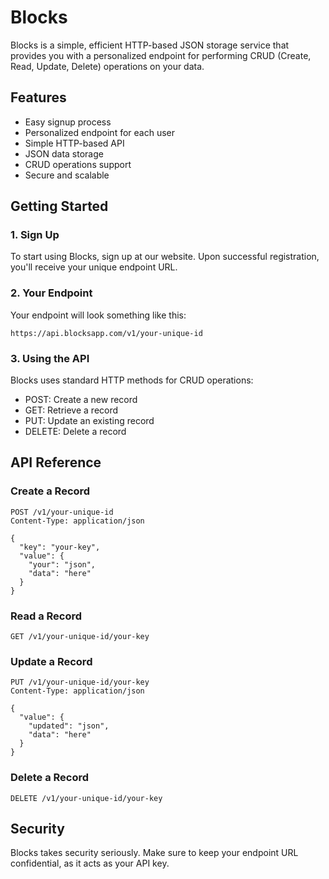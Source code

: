 # Blocks

Blocks is a simple, efficient HTTP-based JSON storage service that provides you with a personalized endpoint for performing CRUD (Create, Read, Update, Delete) operations on your data.

## Features

- Easy signup process
- Personalized endpoint for each user
- Simple HTTP-based API
- JSON data storage
- CRUD operations support
- Secure and scalable

## Getting Started

### 1. Sign Up

To start using Blocks, sign up at our website. Upon successful registration, you'll receive your unique endpoint URL.

### 2. Your Endpoint

Your endpoint will look something like this:

```
https://api.blocksapp.com/v1/your-unique-id
```

### 3. Using the API

Blocks uses standard HTTP methods for CRUD operations:

- POST: Create a new record
- GET: Retrieve a record
- PUT: Update an existing record
- DELETE: Delete a record

## API Reference

### Create a Record

```http
POST /v1/your-unique-id
Content-Type: application/json

{
  "key": "your-key",
  "value": {
    "your": "json",
    "data": "here"
  }
}
```

### Read a Record

```http
GET /v1/your-unique-id/your-key
```

### Update a Record

```http
PUT /v1/your-unique-id/your-key
Content-Type: application/json

{
  "value": {
    "updated": "json",
    "data": "here"
  }
}
```

### Delete a Record

```http
DELETE /v1/your-unique-id/your-key
```

## Security

Blocks takes security seriously. Make sure to keep your endpoint URL confidential, as it acts as your API key.


